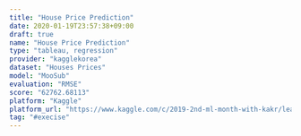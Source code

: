 ```yaml
---
title: "House Price Prediction"
date: 2020-01-19T23:57:38+09:00
draft: true
name: "House Price Prediction"
type: "tableau, regression"
provider: "kagglekorea"
dataset: "Houses Prices"
model: "MooSub"
evaluation: "RMSE"
score: "62762.68113"
platform: "Kaggle"
platform_url: "https://www.kaggle.com/c/2019-2nd-ml-month-with-kakr/leaderboard"
tag: "#execise"
---
```

